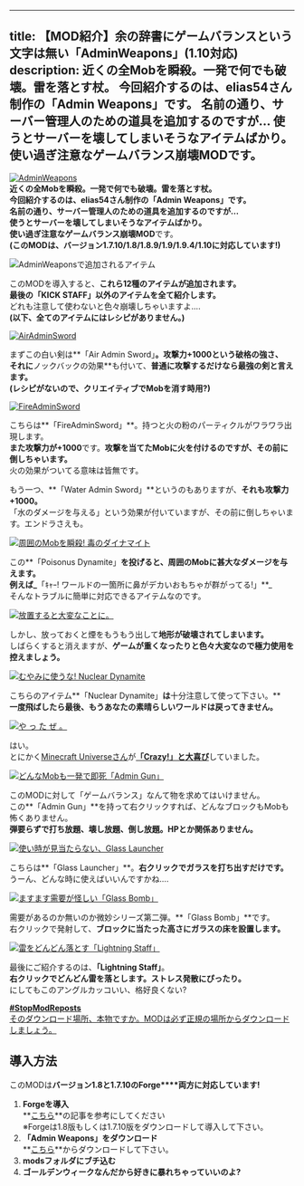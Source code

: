 
---
title: 【MOD紹介】余の辞書にゲームバランスという文字は無い「AdminWeapons」(1.10対応)
description: 近くの全Mobを瞬殺。一発で何でも破壊。雷を落とす杖。
 今回紹介するのは、elias54さん制作の「Admin Weapons」です。
 名前の通り、サーバー管理人のための道具を追加するのですが…
 使うとサーバーを壊してしまいそうなアイテムばかり。
 使い過ぎ注意なゲームバランス崩壊MODです。
---

[![AdminWeapons](https://cdn-ak.f.st-hatena.com/images/fotolife/s/sasigume/20210208/20210208132814.png)](#2/d/2d02d9ff.png "AdminWeapons")  
**近くの全Mobを瞬殺。一発で何でも破壊。****雷を落とす杖。**   
今回紹介するのは、elias54さん制作の**「Admin Weapons」**です。  
名前の通り、**サーバー管理人のための道具を追加**するのですが…  
**使うとサーバーを壊してしまいそうなアイテムばかり。**  
使い過ぎ注意な**ゲームバランス崩壊MOD**です。  
**(このMODは、バージョン1.7.10/1.8/1.8.9/1.9/1.9.4/1.10に対応しています!)**

![AdminWeaponsで追加されるアイテム](https://cdn-ak.f.st-hatena.com/images/fotolife/s/sasigume/20210208/20210208152044.jpg)

このMODを導入すると、**これら12種のアイテムが追加されます。**  
**最後の「KICK STAFF」以外のアイテムを全て紹介します。**  
どれも注意して使わないと色々崩壊しちゃいますよ….  
**(以下、全てのアイテムにはレシピがありません。)**

[![AirAdminSword](https://cdn-ak.f.st-hatena.com/images/fotolife/s/sasigume/20210208/20210208175214.png)](#f/0/f0760b77.png "AirAdminSword")

まずこの白い剣は**「Air Admin Sword」**。**攻撃力+1000という破格の強さ**、  
それに**ノックバックの効果**も付いて、**普通に攻撃するだけなら最強の剣と言えます。**  
**(レシピがないので、クリエイティブでMobを消す時用?)**

[![FireAdminSword](https://cdn-ak.f.st-hatena.com/images/fotolife/s/sasigume/20210208/20210208135701.png)](#4/c/4c63a183.png "FireAdminSword")

こちらは**「FireAdminSword」**。持つと火の粉のパーティクルがワラワラ出現します。  
**また攻撃力が+1000**です。**攻撃を当てたMobに火を付けるのですが、その前に倒しちゃいます。**  
火の効果がついてる意味は皆無です。

もう一つ、**「Water Admin Sword」**というのもありますが、**それも攻撃力+1000。**  
「水のダメージを与える」という効果が付いていますが、その前に倒しちゃいます。エンドラさえも。

[![周囲のMobを瞬殺! 毒のダイナマイト](https://cdn-ak.f.st-hatena.com/images/fotolife/s/sasigume/20210208/20210208160413.png)](#c/4/c46fb447.png "周囲のMobを瞬殺! 毒のダイナマイト")

この**「Poisonus Dynamite」**を投げると、**周囲のMobに甚大なダメージを与えます。**  
例えば_**「ｷｬｰ! ワールドの一箇所に鼻がデカいおもちゃが群がってる!」**_  
そんなトラブルに簡単に対応できるアイテムなのです。

[![放置すると大変なことに。](https://cdn-ak.f.st-hatena.com/images/fotolife/s/sasigume/20210208/20210208132523.png)](#2/9/29b4f965.png "放置すると大変なことに。")

しかし、放っておくと煙をもうもう出して**地形が破壊されてしまいます。**  
しばらくすると消えますが、**ゲームが重くなったりと色々大変なので極力使用を控えましょう。**

[![むやみに使うな! Nuclear Dynamite](https://cdn-ak.f.st-hatena.com/images/fotolife/s/sasigume/20210208/20210208150237.png)](#8/7/87dd40c0.png "むやみに使うな! Nuclear Dynamite")

こちらのアイテム**「Nuclear Dynamite」**は**十分注意して使って下さい。**  
**一度飛ばしたら最後、**もうあなたの素晴らしいワールドは戻ってきません。****

[![や っ た ぜ 。](https://cdn-ak.f.st-hatena.com/images/fotolife/s/sasigume/20210208/20210208144054.png)](#7/4/745c2f22.png "や っ た ぜ 。")

はい。  
とにかく[Minecraft Universeさん](http://www.youtube.com/user/MinecraftUniverse)が[**「Crazy!」と大喜び**](http://youtu.be/Fyk9newzha4?t=3m58s "This is Craaaayzyyy!")していました。

[![どんなMobも一発で即死「Admin Gun」](https://cdn-ak.f.st-hatena.com/images/fotolife/s/sasigume/20210208/20210208130044.png)](#1/0/10847f96.png "どんなMobも一発で即死「Admin Gun」")

このMODに対して「ゲームバランス」なんて物を求めてはいけません。  
この**「Admin Gun」**を持って右クリックすれば、どんなブロックもMobも怖くありません。  
**弾要らずで打ち放題、壊し放題、倒し放題。HPとか関係ありません。**

[![使い時が見当たらない、Glass Launcher](https://cdn-ak.f.st-hatena.com/images/fotolife/s/sasigume/20210208/20210208132259.png)](#2/7/270ae352.png "使い時が見当たらない、Glass Launcher")

こちらは**「Glass Launcher」**。**右クリックでガラスを打ち出すだけです。**  
うーん、どんな時に使えばいいんですかね….

[![ますます需要が怪しい「Glass Bomb」](https://cdn-ak.f.st-hatena.com/images/fotolife/s/sasigume/20210208/20210208160504.png)](#c/5/c53e6631.png "ますます需要が怪しい「Glass Bomb」")

需要があるのか無いのか微妙シリーズ第二弾。**「Glass Bomb」**です。  
右クリックで発射して、**ブロックに当たった高さにガラスの床を設置します。**

[![雷をどんどん落とす「Lightning Staff」](https://cdn-ak.f.st-hatena.com/images/fotolife/s/sasigume/20210208/20210208154019.png)](#a/d/ad729f3e.png "雷をどんどん落とす「Lightning Staff」")

最後にご紹介するのは、**「Lightning Staff」**。  
**右クリックでどんどん雷を落とします。ストレス発散にぴったり。**  
にしてもこのアングルカッコいい、格好良くない?

[**#StopModReposts**  
そのダウンロード場所、本物ですか。MODは必ず正規の場所からダウンロードしましょう。](https://www.napoan.com/stop-mod-reposts/)

## 導入方法

このMODは**バージョン1.8と1.7.10のForge****両方に対応しています!**

1.  **Forgeを導入**  
    **[こちら](/new-way-to-install-mod/#forge-inst)**の記事を参考にしてください  
    ※Forgeは1.8版もしくは1.7.10版をダウンロードして導入して下さい。
2.  **「Admin Weapons」をダウンロード**  
    **[こちら](http://www.minecraftforum.net/forums/mapping-and-modding/minecraft-mods/2232900-admin-weapons-weapons-for-server-operator "「Item Transform Helper」のダウンロード")**からダウンロードして下さい。
3.  **modsフォルダにブチ込む** 
4.  **ゴールデンウィークなんだから好きに暴れちゃっていいのよ?**
